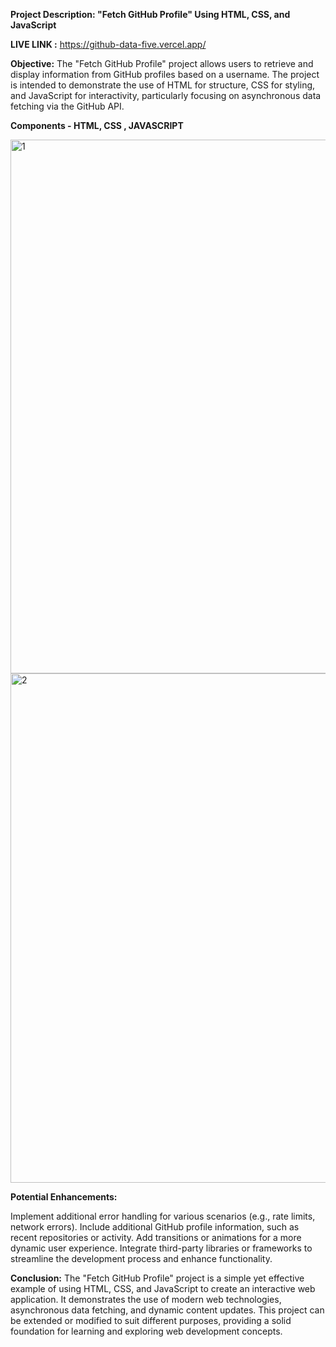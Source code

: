 
**Project Description: "Fetch GitHub Profile" Using HTML, CSS, and JavaScript**

**LIVE LINK :**
https://github-data-five.vercel.app/

**Objective:**
The "Fetch GitHub Profile" project allows users to retrieve and display information from GitHub profiles based on a username. The project is intended to demonstrate the use of HTML for structure, CSS for styling, and JavaScript for interactivity, particularly focusing on asynchronous data fetching via the GitHub API.

**Components - HTML, CSS , JAVASCRIPT**

<img width="854" alt="1" src="https://github.com/Abhishek-0899/Github_data/assets/91514847/f56d0230-9009-494b-8806-de7afcafc7d1">
<img width="815" alt="2" src="https://github.com/Abhishek-0899/Github_data/assets/91514847/a0154433-6d83-4bcb-8191-e38569ef5b39">

**Potential Enhancements:**

Implement additional error handling for various scenarios (e.g., rate limits, network errors).
Include additional GitHub profile information, such as recent repositories or activity.
Add transitions or animations for a more dynamic user experience.
Integrate third-party libraries or frameworks to streamline the development process and enhance functionality.

**Conclusion:**
The "Fetch GitHub Profile" project is a simple yet effective example of using HTML, CSS, and JavaScript to create an interactive web application. It demonstrates the use of modern web technologies, asynchronous data fetching, and dynamic content updates. This project can be extended or modified to suit different purposes, providing a solid foundation for learning and exploring web development concepts.

